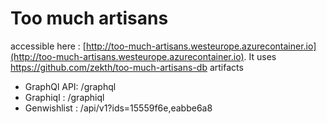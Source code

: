 # Too much artisans

accessible here : [http://too-much-artisans.westeurope.azurecontainer.io](http://too-much-artisans.westeurope.azurecontainer.io).
It uses https://github.com/zekth/too-much-artisans-db artifacts

- GraphQl API: /graphql
- Graphiql : /graphiql
- Genwishlist : /api/v1?ids=15559f6e,eabbe6a8
